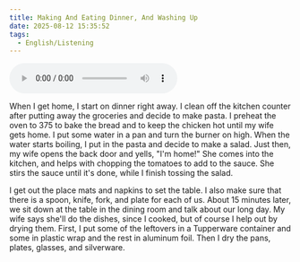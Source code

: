 ```yaml
---
title: Making And Eating Dinner, And Washing Up
date: 2025-08-12 15:35:52
tags:
  - English/Listening
---
```

<audio controls src="https://cx-onedrive.pages.dev/api/raw?path=/Polyglot/ESLPod/009-making-and-eating-dinner-and-washing-up.mp3"></audio>

When I get home, I start on dinner right away. I clean off the kitchen counter after putting away the groceries and decide to make pasta. I preheat the oven to 375 to bake the bread and to keep the chicken hot until my wife gets home. I put some water in a pan and turn the burner on high. When the water starts boiling, I put in the pasta and decide to make a salad. Just then, my wife opens the back door and yells, "I'm home!" She comes into the kitchen, and helps with chopping the tomatoes to add to the sauce. She stirs the sauce until it's done, while I finish tossing the salad.

I get out the place mats and napkins to set the table. I also make sure that there is a spoon, knife, fork, and plate for each of us. About 15 minutes later, we sit down at the table in the dining room and talk about our long day. My wife says she'll do the dishes, since I cooked, but of course I help out by drying them. First, I put some of the leftovers in a Tupperware container and some in plastic wrap and the rest in aluminum foil. Then I dry the pans, plates, glasses, and silverware.
